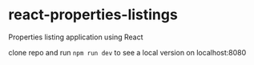 # react-properties-listings
Properties listing application using React 

clone repo and run ```npm run dev``` to see a local version on localhost:8080
